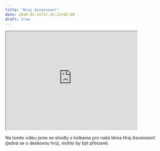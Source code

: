 ```yaml
---
title: "Hraj Ascension!"
date: 2018-03-31T17:32:22+02:00
draft: true
---
```


<iframe width="420" height="315" src="https://www.youtube.com/embed/a2HMKaMG_T0/"> </iframe>

Na tomto videu jsme se shodly s holkama pro naše téma Hraj Ascension! (jedná se o deskovou hru), mohlo by být přínosné.
